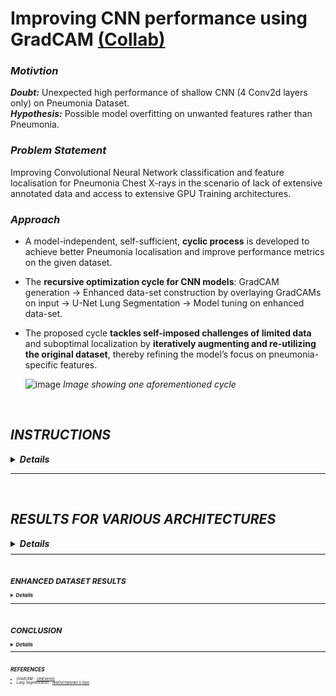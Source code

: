 # Improving CNN performance using GradCAM [(Collab)](https://colab.research.google.com/drive/1ffbipSZC2AevoZYl6MS8TJqXMXNHXRvP?usp=sharing)


### _Motivtion_
_**Doubt:**_ Unexpected high performance of shallow CNN (4 Conv2d layers only) on Pneumonia Dataset. <br>
_**Hypothesis:**_ Possible model overfitting on unwanted features rather than Pneumonia. 

### _Problem Statement_
Improving Convolutional Neural Network classification and feature localisation for Pneumonia Chest X-rays in the scenario of lack of extensive
annotated data and access to extensive GPU Training architectures.

### _Approach_

* A model-independent, self-sufficient, **cyclic process** is developed to achieve better Pneumonia localisation and improve performance metrics on the given dataset.
* The **recursive optimization cycle for CNN models**: GradCAM generation → Enhanced data-set construction by overlaying GradCAMs on input → U-Net Lung Segmentation → Model tuning on enhanced data-set.
* The proposed cycle **tackles self-imposed challenges of limited data** and suboptimal localization by **iteratively augmenting and re-utilizing the original dataset**, thereby refining the model’s focus on pneumonia-specific features.
  
  ![image](https://github.com/user-attachments/assets/e14a62a0-4af0-40e6-94ff-8a52712a726d)
  _Image showing one aforementioned cycle_

&nbsp;

## _INSTRUCTIONS_

<details>
  <summary> <b><i>Details</i></b> </summary>
  
  ### General
  * **Code**: **Pytorch** | **Data-set**: [paultimothymooney](https://www.kaggle.com/datasets/paultimothymooney/chest-xray-pneumonia).
  * After opening the notebook in Collab, please go to `File > Save as copy in Google Drive` to experiment with the code after reading the **Data Handing** section below.
    
  ### Data Handling 
  * **.zip file** containing the **Pneumonia Dataset** must be uploaded to the `My Drive` folder of the **Google Drive** mounted to the collab notebook.
  * .zip file is** automatically extracted** to `drive\My Drive\ML Data Sets` while **removing any corrupted images**.
  * To use **external data-sets**, place them in `drive\My Drive\ML Data Sets` and change variable names.
  
  ### CNN Models 
  * Baseline model architecture: [TinyVGG](https://poloclub.github.io/cnn-explainer/) 
  * Links to **.pth weights** of the trained models can be found in the `models` folder.
  * **popular pre-trained architectures** (VGG-16, VGG-19, ResNet-50, ResNet-101, ResNet-152) can be used and corresponding models loaded.
  * Model, optimizer & scheduler **state_dicts** can be saved to Google Drive (`drive\MyDrive\ML Models\<xyz.pth>`). These can be loaded in future for seamless resumption of progress.<br>
  
  _mismatch in model parameters while loading models can be a result of modified architecture in the code_
  
</details>

------------------------------------------------------------------------------------------------------------------------------------------------------------------------
&nbsp;

## _RESULTS FOR VARIOUS ARCHITECTURES_

<details>
  <summary> <b><i>Details</i></b> </summary>
  
  ### Initial testing for Pneumonia localisation
  * Implemented GradCAM functionality to check Pneumonia localisation of baseline and pre-trained models.
  * Concluded the optimal model architecture and optimized it. 
  
  ### Different Architectures
  #### TinyVGG `CNN_GradCAM_v1.pth`
  * Test Loss: 0.305 | Test Acc: 88.28% | Sensitivity: 91.79% | Specificity: 81.62%
  * **Problem:** Focus on unwanted features, extremely poor localisation of Pneumonia. Heavy overfitting.
    
    <img src="https://github.com/user-attachments/assets/296b7743-5c1d-4899-b955-6cf60a0b0f39" alt="Grid of GradCAMs" width="400" height="400"><br>
    <small> `Pneumonia Class | Good` here "Good" means prediction score >= 85% <br> `blank boxes` indicate wrong predictions <small>
  
  
  #### VGG-16 `VGG-16_GradCAM_v2.pth`
  * Test Loss: 0.362 | Test Acc: 83.91% | Sensitivity: 88.72% | Specificity: 75.07%
  * **Progress:** Improved but unsatisfactory localisation.
  
    <img src="https://github.com/user-attachments/assets/bae4d462-d7b7-4928-90c8-8ebc4b8eb06b" alt="Grid of GradCAMs" width="400" height="400"><br>
  
  
  #### ResNet-101 `ResNet-101_GradCAM_v1.pth`
  * Test loss: 0.369 | Test acc: 83.59% | Sensitivity: 95.38% | Specificity: 62.82%
  * **Progress:** Improved localisation after adding FC layer with 10k params.
  
    <img src="https://github.com/user-attachments/assets/4bd31cb7-2e10-4460-88f7-df34211617ba" alt="Grid of GradCAMs" width="400" height="400"><br>
  
  
  #### ResNet-152 `ResNet-152_GradCAM_v1.pth`
  * Test Loss: 0.379 | Test acc: 84.69% | Sensitivity: 93.33% | Specificity: 70.09%
  * **Progress:** Similar/worse localisation compared to ResNet-101 with similar evaluation metrics.
  
    <img src="https://github.com/user-attachments/assets/9f695585-faa6-4294-ae72-aadb2cb1e63b" alt="Grid of GradCAMs" width="400" height="400"><be>
  
  
  ### Best Overall Localisation and Performance: ResNet-101 `ResNet-101_GradCAM_v1.pth`
  * There is an unwanted focus on **void regions** surrounding the skeleton.
  * To fix this, a small center-crop was added to training images before feeding them to the model, thus preventing the model from "learning" these void regions.
  
     <img src="https://github.com/user-attachments/assets/d80871ad-91a9-46a5-befe-5d34128d6119" alt="Grid of GradCAMs" width="650" height="320"><br>
  
  ### Optimizing ResNet-101_GradCAM_v1.pth
  * Finally, **~17M parameters** were re-trained** from scratch **(~38% of ResNet-101) using above** cropped train data** to achieve the current "best" model: `ResNet-101_GradCAM_Cropped_v4.pth`
  * `Test Loss: 0.264 | Test Acc: 91.56% | Sensitivity: 94.62% | Specificity: 85.90%`
  * **Progress:** Obtained **noticeable improvement** in Pneumonia localisation and evaluation metrics.<br> The model is now ready to create an enhanced data set.
  
    <img src="https://github.com/user-attachments/assets/5eaf8e0e-4665-4672-b4b3-be9d57656653" width="500" height="500"><br>
    <small> _GradCAMs showing improved localisation_ <small>

</details>

------------------------------------------------------------------------------------------------------------------------------------------------------------------------
&nbsp;

## _ENHANCED DATASET RESULTS_

<details>
  <summary> <b><i>Details</i></b> </summary>
  
  ### Enhanced Data Set
  * Train Data enhanced by overlaying accurate GarCAMs.
    * "**enhanced**" - important features emphasized (in "white") while the rest of the image is suppressed.
    * "**accurate**" - the assumption is that GradCAMs localized to the lung are fairly accurate.
    
      <img src="https://github.com/user-attachments/assets/c672799b-1b9c-4c76-8fca-2d5480763dd1" width="500" height="500"><br>
      _Image showing 49 images from the enhanced train data<br>post data transformations_
  
  ### Results using Enhanced Data Set `ResNet-101_GradCAM_Cropped_v4_enh_v1.pth`
* Re-trained previously "un-frozen" ~17M **ResNet-101_GradCAM_Cropped_v4.pth** params using above **enhanced data set**.
  * One cycle resulted in a **~15% improvement in the localization** of pneumonia, with only a **~3% decrease in test accuracy** with respect to **ResNet-101_GradCAM_Cropped_v4.pth.**
  * `Test Loss: 0.397 | Test acc: 88.59% | Sensitivity: 86.41% | Specificity: 91.88%`
  
    <img src="https://github.com/user-attachments/assets/bc2bef1c-8bb1-4c21-830e-086f981974e7" width="500" height="500"><br>
     _Improved GradCAMs post fine-tuning using enhanced data_

</details>
  
------------------------------------------------------------------------------------------------------------------------------------------------------------------------
&nbsp;

## _CONCLUSION_

<details>
  <summary> <b><i>Details</i></b> </summary>

  ### Summary
  * We successfully can develop a **workaround for the limited data constraint** to iteratively obtain better localisation & identification of pneumonia.
  * During this process, as expected, test accuracy takes a small hit as the model diverges away from unwanted "easy" to detect features.
  
  ### Results on annotated images
  * <small> _Model was not trained on annotated data; the presence of arrows pointing to Pneumonia in the X-rays makes no difference in the model choice_ <small>
  
  * **Covid-19 Pneumonia X-ray**<br>
    <img src="https://github.com/user-attachments/assets/66eaa0d6-0a0c-4f6a-b26b-073bdcbc6a86" width="300" height="150"><br>
  
  * **Pneumonia X-ray**<br>
    <img src="https://github.com/user-attachments/assets/3e8939b2-fb09-46f7-bbab-2df2d8054985" width="300" height="150"><br>
  
  * **Pneumonia X-ray**<br>
    <img src="https://github.com/user-attachments/assets/81da8dee-e23a-4f3a-8a92-453165988912" width="300" height="150"><br>

### Post and Pre-Enhanced Data Fine-Tuning Comparison
  * Post-fine-tuning the model on enhanced data, we observe significantly better localisation of Pneumonia to the lungs.
  * The model also relies less on unwanted features and void regions while predicting.
  * The results **are limited to only one cycle** shown in the schematic above; further process iterations are bound to yield gradual but better results.

    <img src="https://github.com/user-attachments/assets/f546ab98-4333-4946-ba06-814d7d063906" width="3500" height="400"><br>
     _Final Comparison on the same 100 test images_

</details>

------------------------------------------------------------------------------------------------------------------------------------------------------------------------
&nbsp;

## _REFERENCES_
* <i>  GradCAM - [JimEverest](https://github.com/JimEverest/CAM)  </i>
* <i> Lung Segmentation - [IlliaOvcharenko's repo](https://github.com/IlliaOvcharenko/lung-segmentation/tree/master?tab=readme-ov-file) </i>

